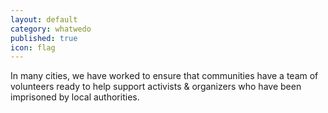 ```yaml
---
layout: default
category: whatwedo
published: true
icon: flag
---
```


In many cities, we have worked to ensure that communities have a team of volunteers ready to help support activists & organizers who have been imprisoned by local authorities.
